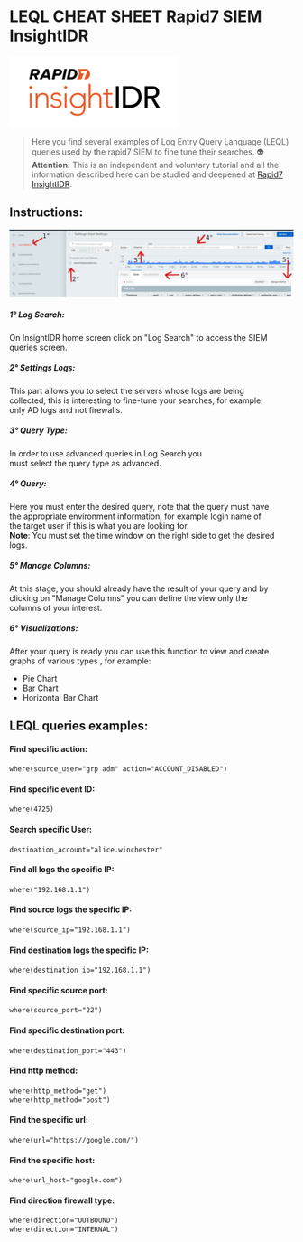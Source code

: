 # LEQL CHEAT SHEET Rapid7 SIEM InsightIDR  
[![Banner](banner.png)]()  
>
> Here you find several examples of Log Entry Query Language (LEQL) queries used by the rapid7 SIEM to fine tune their searches. :alien:  
> **Attention:** This is an independent and voluntary tutorial and all the information described here can be studied and deepened at
> [Rapid7 InsightIDR](https://docs.rapid7.com/insightidr/log-search "Click here to access the page").



## Instructions:  
[![Instructions](img.png)]()  

##### 1° Log Search:  
On InsightIDR home screen click on "Log Search" to access the SIEM queries screen.  

##### 2° Settings Logs:  
This part allows you to select the servers whose logs are being  
collected, this is interesting to fine-tune your searches, for example:  
only AD logs and not firewalls.  

##### 3° Query Type:  
In order to use advanced queries in Log Search you  
must select the query type as advanced.  

##### 4° Query:  
Here you must enter the desired query, note that the query must have  
the appropriate environment information, for example login name of  
the target user if this is what you are looking for.  
**Note**: You must set the time window on the right side to get the desired logs.  


##### 5° Manage Columns:  
At this stage, you should already have the result of your query and by  
clicking on "Manage Columns" you can define the view only the  
columns of your interest.  

##### 6° Visualizations:  
After your query is ready you can use this function to view and create graphs of various types , for example:  
* Pie Chart  
* Bar Chart  
* Horizontal Bar Chart  


## LEQL queries examples:  

#### Find specific action:  
```
where(source_user="grp adm" action="ACCOUNT_DISABLED")
```

#### Find specific event ID:  
```
where(4725)
```

#### Search specific User:  
```
destination_account="alice.winchester"
```

#### Find all logs the specific IP:  
```
where("192.168.1.1")
```

#### Find source logs the specific IP:  
```
where(source_ip="192.168.1.1")
```

#### Find destination logs the specific IP:  
```
where(destination_ip="192.168.1.1")
```

#### Find specific source port:  
```
where(source_port="22")
```

#### Find specific destination port:  
```
where(destination_port="443")
```

#### Find http method:  
```
where(http_method="get")
where(http_method="post")
```

#### Find the specific url:  
```
where(url="https://google.com/")
```

#### Find the specific host:  
```
where(url_host="google.com")
```

#### Find direction firewall type:  
```
where(direction="OUTBOUND")
where(direction="INTERNAL")
```

